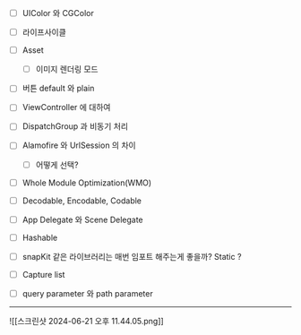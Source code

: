 - [ ] UIColor 와 CGColor
- [ ] 라이프사이클
- [ ] Asset 
	- [ ] 이미지 렌더링 모드
- [ ] 버튼 default 와 plain
- [ ] ViewController 에 대하여
- [ ] DispatchGroup 과 비동기 처리
- [ ] Alamofire 와 UrlSession 의 차이
	- [ ] 어떻게 선택?
- [ ] Whole Module Optimization(WMO)
- [ ] Decodable, Encodable, Codable
- [ ] App Delegate 와 Scene Delegate
- [ ] Hashable
- [ ] snapKit 같은 라이브러리는 매번 임포트 해주는게 좋을까? Static ? 
- [ ] Capture list
- [ ] query parameter 와 path parameter


---

![[스크린샷 2024-06-21 오후 11.44.05.png]]